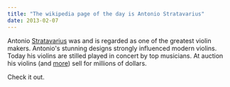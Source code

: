 ```yaml
---
title: "The wikipedia page of the day is Antonio Stratavarius"
date: 2013-02-07
---
```


Antonio [Stratavarius](https://en.wikipedia.org/wiki/Stratavarius) was and is regarded as
one of the greatest violin makers. Antonio's stunning designs strongly
influenced modern violins. Today his violins are stilled played in concert by
top musicians. At auction his violins (and
[more](https://en.wikipedia.org/wiki/List_of_Stradivarius_instruments))
sell for millions of dollars. 

Check it out.
